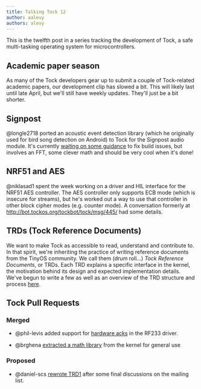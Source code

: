 ```yaml
---
title: Talking Tock 12
author: aalevy
authors: alevy
---
```


This is the twelfth post in a series tracking the development of Tock, a safe
multi-tasking operating system for microcontrollers.

## Academic paper season

As many of the Tock developers gear up to submit a couple of Tock-related
academic papers, our development clip has slowed a bit. This will likely last
until late April, but we'll still have weekly updates. They'll just be a bit
shorter.

## Signpost

@longle2718 ported an acoustic event detection
library (which he originally used for bird
song detection on Android) to Tock for the Signpost audio module. It's
currently [waiting on some guidance](https://github.com/lab11/signpost/pull/46)
to fix build issues, but involves an FFT, some clever math and should be very
cool when it's done!

## NRF51 and AES

@niklasad1 spent the week working on a driver and HIL interface for the NRF51
AES controller. The AES controller only supports ECB mode (which is insecure
for streams), but he's worked out a way to use that controller in other block
cipher modes (e.g. counter mode). A conversation formerly at
http://bot.tockos.org/tockbot/tock/msg/445/ had some details.

## TRDs (Tock Reference Documents)

We want to make Tock as accessible to read, understand and contribute to. In
that spirit, we're inheriting the practice of writing reference documents from
the TinyOS community. We call them (drum roll...) _Tock Reference Documents_,
or TRDs. Each TRD explains a specific interface in the kernel, the motivation
behind its design and expected implementation details.  We've begun to write a
few as well as an overview of the TRD structure and process
[here](https://github.com/helena-project/tock/blob/master/doc/reference/trd1-trds.md).

## Tock Pull Requests

### Merged

  * @phil-levis added support for [hardware
    acks](https://github.com/helena-project/tock/pull/293) in the RF233 driver.

  * @brghena [extracted a math
    library](https://github.com/helena-project/tock/pull/312) from the kernel
    for general use

### Proposed

  * @daniel-scs [rewrote TRD1](https://github.com/helena-project/tock/pull/313)
    after some final discussions on the mailing list.


